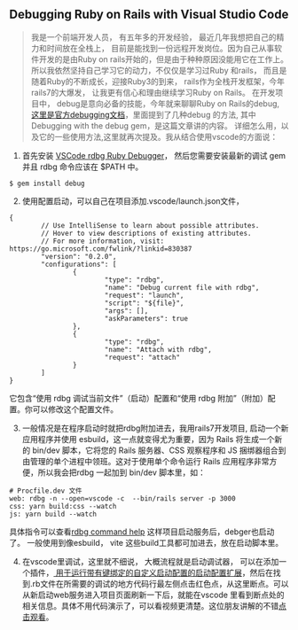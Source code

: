 ## Debugging Ruby on Rails with Visual Studio Code

  > 我是一个前端开发人员， 有五年多的开发经验， 最近几年我想把自己的精力和时间放在全栈上， 目前是能找到一份远程开发岗位。因为自己从事软件开发的是由Ruby on rails开始的，但是由于种种原因没能用它在工作上。所以我依然坚持自己学习它的动力，不仅仅是学习过Ruby 和rails， 而且是随着Ruby的不断成长，迎接Ruby3的到来， rails作为全栈开发框架，今年rails7的大爆发， 让我更有信心和理由继续学习Ruby on Rails。
>      在开发项目中， debug是意向必备的技能，今年就来聊聊Ruby on Rails的debug, [这里是官方debugging文档](https://guides.rubyonrails.org/debugging_rails_applications.html)，里面提到了几种debug 的方法, 其中Debugging with the debug gem，是这篇文章讲的内容。
>     详细怎么用，以及它的一些使用方法,这里就再次提及。我从结合使用vscode的方面说：

1.  首先安装 [VSCode rdbg Ruby Debugger](https://marketplace.visualstudio.com/items?itemName=KoichiSasada.vscode-rdbg)， 然后您需要安装最新的调试 gem 并且 rdbg 命令应该在 $PATH 中。

```
$ gem install debug

``` 
2.  使用配置启动，可以自己在项目添加.vscode/launch.json文件，
```
{
        // Use IntelliSense to learn about possible attributes.
        // Hover to view descriptions of existing attributes.
        // For more information, visit: https://go.microsoft.com/fwlink/?linkid=830387
        "version": "0.2.0",
        "configurations": [
                {
                        "type": "rdbg",
                        "name": "Debug current file with rdbg",
                        "request": "launch",
                        "script": "${file}",
                        "args": [],
                        "askParameters": true
                },
                {
                        "type": "rdbg",
                        "name": "Attach with rdbg",
                        "request": "attach"
                }
        ]
}
``` 
它包含“使用 rdbg 调试当前文件”（启动）配置和“使用 rdbg 附加”（附加）配置。你可以修改这个配置文件。

3. 一般情况是在程序启动时就把rdbg附加进去，我用rails7开发项目, 启动一个新应用程序并使用 esbuild，这一点就变得尤为重要，因为 Rails 将生成一个新的 bin/dev 脚本，它将您的 Rails 服务器、CSS 观察程序和 JS 捆绑器组合到由管理的单个进程中领班。这对于使用单个命令运行 Rails 应用程序非常方便，所以我会把rdbg 一起加到 bin/dev 脚本里，如：

```
# Procfile.dev 文件
web: rdbg -n --open=vscode -c  --bin/rails server -p 3000
css: yarn build:css --watch
js: yarn build --watch

``` 
具体指令可以查看[rdbg command help](https://github.com/ruby/debug)
这样项目启动服务后，debger也启动了。
一般使用到像esbuild， vite 这些build工具都可加进去，放在启动脚本里。

4. 在vscode里调试，这里就不细说， 大概流程就是启动调试器， 可以在添加一个插件，[ 用于运行带有键绑定的自定义启动配置的启动配置扩展](https://marketplace.visualstudio.com/items?itemName=ArturoDent.launch-config)，然后在找到.rb文件在所需要的调试的地方代码行最左侧点击红色点，从这里断点。可以从新启动web服务进入项目页面刷新一下后，就能在vscode 里看到断点处的相关信息。具体不用代码演示了，可以看视频更清楚。这位朋友讲解的不错[点击观看](https://blog.testdouble.com/talks/2022-08-22-debugging-ruby-on-rails-with-vscode/)。





   
